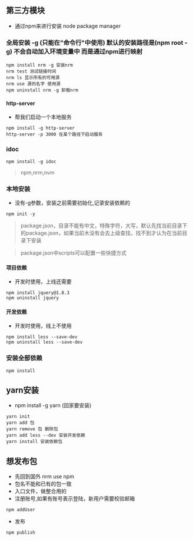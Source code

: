 ## 第三方模块
- 通过npm来进行安装 node package manager
### 全局安装 -g (只能在"命令行"中使用) 默认的安装路径是(npm root -g) 不会自动加入环境变量中 而是通过npm进行映射
```
npm install nrm -g 安装nrm
nrm test 测试链接时间
nrm ls 显示所有的可用源
nrm use 源的名字 使用源
npm uninstall nrm -g 卸载nrm
```

#### http-server
- 帮我们启动一个本地服务
```
npm install -g http-server
http-server -p 3000 在某个路径下启动服务
```

### idoc
```
npm install -g idoc
```

> npm,nrm,nvm

### 本地安装
- 没有-g参数，安装之前需要初始化,记录安装依赖的
```
npm init -y
```

> package.json，目录不能有中文，特殊字符，大写，默认先找当前目录下的package.json，如果当前木没有会去上级查找，找不到才认为在当前目录下安装

> package.json中scripts可以配置一些快捷方式

#### 项目依赖
- 开发时使用，上线还需要
```
npm install jquery@1.8.3
npm uninstall jquery
```

#### 开发依赖
- 开发时使用，线上不使用
```
npm install less --save-dev
npm uninstall less --save-dev
```

### 安装全部依赖
```
npm install
```

## yarn安装
- npm install -g yarn (回家要安装)
```
yarn init
yarn add 包
yarn remove 包 删除包
yarn add less --dev 安装开发依赖
yarn install 安装依赖包
```

## 想发布包
- 先回到国外 nrm use npm
- 包名不能和已有的包一致
- 入口文件，做整合用的
- 注册账号,如果有账号表示登陆，新用户需要校验邮箱
```
npm addUser
```
- 发布
```
npm publish
```

##









